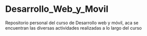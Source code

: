 # Desarrollo_Web_y_Movil
 Repositorio personal del curso de Desarrollo web y móvil, aca se encuentran las diversas actividades realizadas a lo largo del curso
